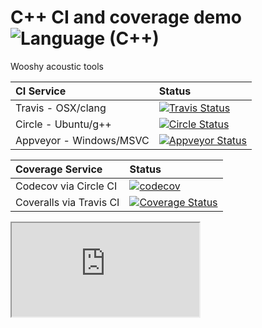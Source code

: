 C++ CI and coverage demo ![Language (C++)](https://img.shields.io/badge/powered_by-C++-blue.svg?style=flat)
=========

Wooshy acoustic tools


| CI Service | Status |
| :---         |     :---      |
|   Travis   - OSX/clang    | [![Travis Status](https://travis-ci.org/audioplastic/cpp-CI-and-coverage.svg?branch=master)](https://travis-ci.org/audioplastic/cpp-CI-and-coverage) |
|   Circle   - Ubuntu/g++      | [![Circle Status](https://circleci.com/gh/audioplastic/cpp-CI-and-coverage.png)](https://circleci.com/gh/audioplastic/cpp-CI-and-coverage) |
|   Appveyor - Windows/MSVC   | [![Appveyor Status](https://ci.appveyor.com/api/projects/status/github/audioplastic/cpp-CI-and-coverage)](https://ci.appveyor.com/project/audioplastic/cpp-CI-and-coverage) |


| Coverage Service | Status |
| :---         |     :---      |
|   Codecov via Circle CI    | [![codecov](https://codecov.io/gh/audioplastic/cpp-CI-and-coverage/branch/master/graph/badge.svg)](https://codecov.io/gh/audioplastic/cpp-CI-and-coverage) |
|   Coveralls via Travis CI  | [![Coverage Status](https://coveralls.io/repos/github/audioplastic/cpp-CI-and-coverage/badge.svg?branch=master)](https://coveralls.io/github/audioplastic/cpp-CI-and-coverage?branch=master) |

<iframe src="https://circleci.com/api/v1/project/audioplastic/cpp-CI-and-coverage/latest/artifacts/0/$CIRCLE_TEST_REPORTS/gtest/TestReport.html?branch=master"></iframe>
